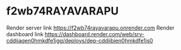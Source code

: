 # f2wb74RAYAVARAPU
Render server link https://f2wb74rayavarapu.onrender.com
Render dashboard link https://dashboard.render.com/web/srv-cddiiaqen0hmkdfe1igg/deploys/dep-cddiibien0hmkdfe1is0